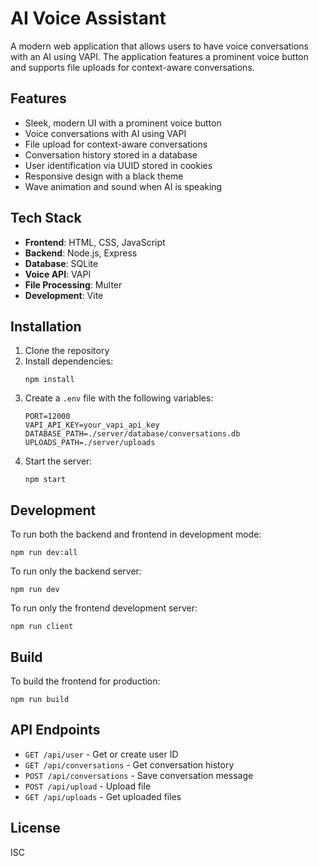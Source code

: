 # AI Voice Assistant

A modern web application that allows users to have voice conversations with an AI using VAPI. The application features a prominent voice button and supports file uploads for context-aware conversations.

## Features

- Sleek, modern UI with a prominent voice button
- Voice conversations with AI using VAPI
- File upload for context-aware conversations
- Conversation history stored in a database
- User identification via UUID stored in cookies
- Responsive design with a black theme
- Wave animation and sound when AI is speaking

## Tech Stack

- **Frontend**: HTML, CSS, JavaScript
- **Backend**: Node.js, Express
- **Database**: SQLite
- **Voice API**: VAPI
- **File Processing**: Multer
- **Development**: Vite

## Installation

1. Clone the repository
2. Install dependencies:
   ```
   npm install
   ```
3. Create a `.env` file with the following variables:
   ```
   PORT=12000
   VAPI_API_KEY=your_vapi_api_key
   DATABASE_PATH=./server/database/conversations.db
   UPLOADS_PATH=./server/uploads
   ```
4. Start the server:
   ```
   npm start
   ```

## Development

To run both the backend and frontend in development mode:

```
npm run dev:all
```

To run only the backend server:

```
npm run dev
```

To run only the frontend development server:

```
npm run client
```

## Build

To build the frontend for production:

```
npm run build
```

## API Endpoints

- `GET /api/user` - Get or create user ID
- `GET /api/conversations` - Get conversation history
- `POST /api/conversations` - Save conversation message
- `POST /api/upload` - Upload file
- `GET /api/uploads` - Get uploaded files

## License

ISC